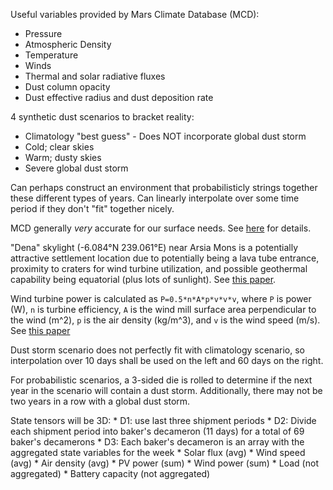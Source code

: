 Useful variables provided by Mars Climate Database (MCD):
*  Pressure
*  Atmospheric Density
*  Temperature
*  Winds
*  Thermal and solar radiative fluxes
*  Dust column opacity
*  Dust effective radius and dust deposition rate

4 synthetic dust scenarios to bracket reality:
*  Climatology "best guess" - Does NOT incorporate global dust storm
*  Cold; clear skies
*  Warm; dusty skies
*  Severe global dust storm

Can perhaps construct an environment that probabilisticly strings together these different types of years. Can linearly interpolate over some time period if they don't "fit" together nicely.

MCD generally _very_ accurate for our surface needs. See [here](http://www-mars.lmd.jussieu.fr/mars/mcd_training/MCD5.2_Validation.pdf) for details.

"Dena" skylight (-6.084°N 239.061°E) near Arsia Mons is a potentially attractive settlement location due to potentially being a lava tube entrance, proximity to craters for wind turbine utilization, and possible geothermal capability being equatorial (plus lots of sunlight). See [this paper](https://www.lpi.usra.edu/meetings/lpsc2007/pdf/1371.pdf).

Wind turbine power is calculated as ``P=0.5*n*A*p*v*v*v``, where ``P`` is power (W), ``n`` is turbine efficiency, ``A`` is the wind mill surface area perpendicular to the wind (m^2), ``p`` is the air density (kg/m^3), and ``v`` is the wind speed (m/s). See [this paper](https://www.hou.usra.edu/meetings/amazonian2018/pdf/4004.pdf)

Dust storm scenario does not perfectly fit with climatology scenario, so interpolation over 10 days shall be used on the left and 60 days on the right. 

For probabilistic scenarios, a 3-sided die is rolled to determine if the next year in the scenario will contain a dust storm. Additionally, there may not be two years in a row with a global dust storm.

State tensors will be 3D:
    * D1: use last three shipment periods
    * D2: Divide each shipment period into baker's decameron (11 days) for a total of 69 baker's decamerons
    * D3: Each baker's decameron is an array with the aggregated state variables for the week
      * Solar flux (avg)
      * Wind speed (avg)
      * Air density (avg)
      * PV power (sum)
      * Wind power (sum)
      * Load (not aggregated)
      * Battery capacity (not aggregated)

